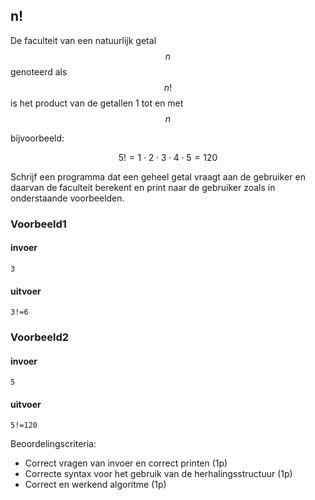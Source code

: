 ## n!

De faculteit van een natuurlijk getal $$n$$ genoteerd als $$n!$$ is het product van de getallen 1 tot en met $$n$$

bijvoorbeeld:

$$5!=1\cdot2\cdot3\cdot4\cdot5=120$$

Schrijf een programma dat een geheel getal vraagt aan de gebruiker en daarvan de faculteit berekent en print naar de gebruiker zoals in onderstaande voorbeelden.


### Voorbeeld1

#### invoer

```console?lang=python&prompt=>>>
3
```

#### uitvoer

```
3!=6
```

### Voorbeeld2

#### invoer

```console?lang=python&prompt=>>>
5
```

#### uitvoer

```
5!=120
```


Beoordelingscriteria:

- Correct vragen van invoer en correct printen (1p)
- Correcte syntax voor het gebruik van de herhalingsstructuur (1p)
- Correct en werkend algoritme (1p)

